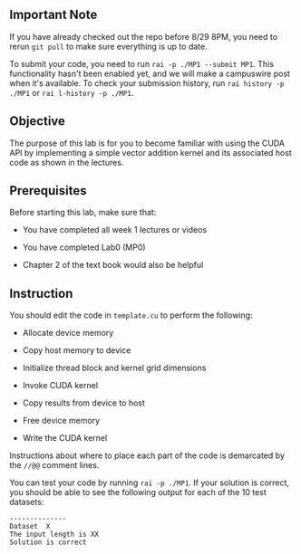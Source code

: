 
## Important Note

If you have already checked out the repo before 8/29 8PM, you need to rerun `git pull` to make sure everything is up to date.

To submit your code, you need to run `rai -p ./MP1 --submit MP1`. This functionality hasn't been enabled yet, and we will make a campuswire post when it's available. To check your submission history, run `rai history -p ./MP1` or `rai l-history -p ./MP1`. 

## Objective

The purpose of this lab is for you to become familiar with using the CUDA API by implementing a simple vector addition kernel and its associated host code as shown in the lectures.

## Prerequisites

Before starting this lab, make sure that:

* You have completed all week 1 lectures or videos

* You have completed Lab0 (MP0)

* Chapter 2 of the text book would also be helpful

## Instruction

You should edit the code in `template.cu` to perform the following:

* Allocate device memory

* Copy host memory to device

* Initialize thread block and kernel grid dimensions

* Invoke CUDA kernel

* Copy results from device to host

* Free device memory

* Write the CUDA kernel

Instructions about where to place each part of the code is
demarcated by the `//@@` comment lines.

You can test your code by running `rai -p ./MP1`. If your solution is 
correct, you should be able to see the following output for each of 
the 10 test datasets:
```
--------------
Dataset  X
The input length is XX
Solution is correct
```
